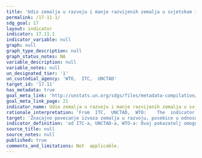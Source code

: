 ```yaml
---
title: 'Udio zemalja u razvoju i manje razvijenih zemalja u svjetskom izvozu'
permalink: /17-11-1/
sdg_goal: 17
layout: indicator
indicator: 17.11.1
indicator_variable: null
graph: null
graph_type_description: null
graph_status_notes: NA
variable_description: null
variable_notes: null
un_designated_tier: '1'
un_custodial_agency: 'WTO,  ITC,  UNCTAD'
target_id: '17.11'
has_metadata: true
goal_meta_link: 'http://unstats.un.org/sdgs/files/metadata-compilation/Metadata-Goal-17.pdf'
goal_meta_link_page: 21
indicator_name: Udio zemalja u razvoju i manje razvijenih zemalja u svjetskom izvozu 
rationale_interpretation: 'From  ITC,  UNCTAD,  WTO:    The  indicator  is  self-explanatory  and  measures  precisely  what  is  required  by  the  target.    From  UPU:  E-commerce  is  likely  to  represent  a  significant  share  of  international  trade  transactions  by  2030.  In  order  to  avoid  an  e-commerce  divide  between  developing  and  developed  countries,  trade  policies  must  fully  take  into  account  this  irreversible  phenomenon.  Moreover,  international  e-commerce  will  play  an  essential  development  role  for  micro,  small  and  medium-sized  enterprises  in  the  coming  two  decades,  particularly  for  those  interested  in  internationalizing  their  activities.'
target: 'Znacajno povecanje izvoza zemalja u razvoju, posebice u odnosu na udvostrucavanje udjela manje razvijenih zemalja u svjetskom izvozu do 2020.'
indicator_definition: 'od ITC-a, UNCTAD-a, WTO-a: Ovaj pokazatelj omogucuje izracune izvoza roba i usluga zemalja u razvoju i manje razvijenih zemalja u ostatak svijeta. Jedinica mjere mogla bi biti u % (udio zemalja u razvoju i manje razvijenih zemalja u svjetskom izvozu) ili '
source_title: null
source_notes: null
published: true
comments_and_limitations: Not  applicable.  
---
```

